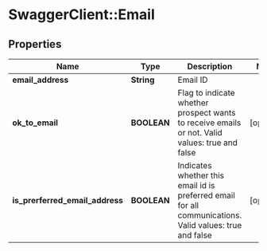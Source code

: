 # SwaggerClient::Email

## Properties
Name | Type | Description | Notes
------------ | ------------- | ------------- | -------------
**email_address** | **String** | Email ID | 
**ok_to_email** | **BOOLEAN** | Flag to indicate whether prospect wants to receive emails or not. Valid values: true and false | [optional] 
**is_prerferred_email_address** | **BOOLEAN** | Indicates whether this email id is preferred email for all communications. Valid values: true and false | [optional] 

